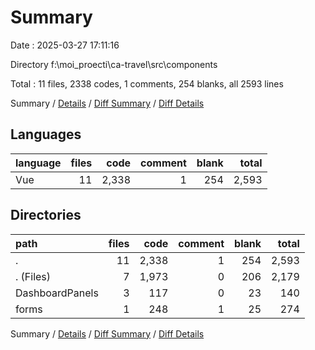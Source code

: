 # Summary

Date : 2025-03-27 17:11:16

Directory f:\\moi_proecti\\ca-travel\\src\\components

Total : 11 files,  2338 codes, 1 comments, 254 blanks, all 2593 lines

Summary / [Details](details.md) / [Diff Summary](diff.md) / [Diff Details](diff-details.md)

## Languages
| language | files | code | comment | blank | total |
| :--- | ---: | ---: | ---: | ---: | ---: |
| Vue | 11 | 2,338 | 1 | 254 | 2,593 |

## Directories
| path | files | code | comment | blank | total |
| :--- | ---: | ---: | ---: | ---: | ---: |
| . | 11 | 2,338 | 1 | 254 | 2,593 |
| . (Files) | 7 | 1,973 | 0 | 206 | 2,179 |
| DashboardPanels | 3 | 117 | 0 | 23 | 140 |
| forms | 1 | 248 | 1 | 25 | 274 |

Summary / [Details](details.md) / [Diff Summary](diff.md) / [Diff Details](diff-details.md)